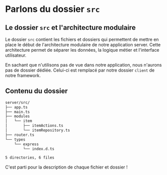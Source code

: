 # Parlons du dossier `src`

## Le dossier `src` et l'architecture modulaire

Le dossier `src` contient les fichiers et dossiers qui permettent de mettre en place le début de l'architecture modulaire de notre application server. Cette architecture permet de séparer les données, la logique métier et l'interface utilisateur.

En sachant que n'utilisons pas de vue dans notre application, nous n'aurons pas de dossier dédiée. Celui-ci est remplacé par notre dossier `client` de notre framework.

## Contenu du dossier

```txt
server/src/
├── app.ts
├── main.ts
├── modules
│   └── item
│       ├── itemActions.ts
│       └── itemRepository.ts
├── router.ts
└── types
    └── express
        └── index.d.ts

5 directories, 6 files
```

C'est parti pour la description de chaque fichier et dossier !
